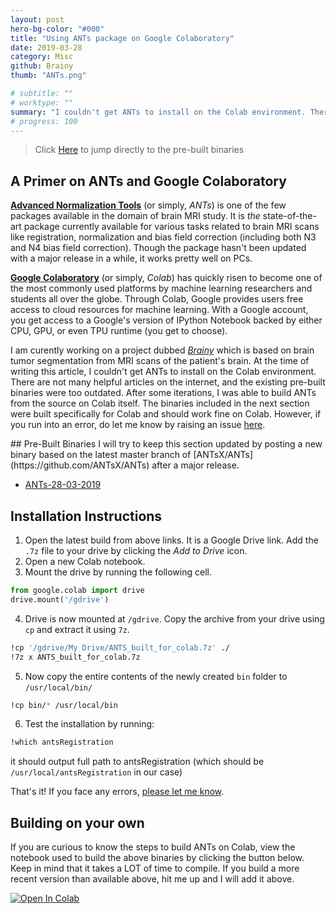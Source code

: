 ```yaml
---
layout: post
hero-bg-color: "#000"
title: "Using ANTs package on Google Colaboratory"
date: 2019-03-28
category: Misc
github: Brainy
thumb: "ANTs.png"

# subtitle: ""
# worktype: ""
summary: "I couldn't get ANTs to install on the Colab environment. There are not many helpful articles on the internet, and the existing pre-built binaries were too outdated. After some iterations, I was able to build ANTs from the source on Colab itself."
# progress: 100
---
```


> Click [Here](#Binaries) to jump directly to the pre-built binaries

## A Primer on ANTs and Google Colaboratory
**[Advanced Normalization Tools](http://stnava.github.io/ANTs/)** (or simply, _ANTs_) is one of the few packages available in the domain of brain MRI study. It is _the_ state-of-the-art package currently available for various tasks related to brain MRI scans like registration, normalization and bias field correction (including both N3 and N4 bias field correction). Though the package hasn't been updated with a major release in a while, it works pretty well on PCs.

**[Google Colaboratory](https://colab.research.google.com)** (or simply, _Colab_) has quickly risen to become one of the most commonly used platforms by machine learning researchers and students all over the globe. Through Colab, Google provides users free access to cloud resources for machine learning. With a Google account, you get access to a Google's version of IPython Notebook backed by either CPU, GPU, or even TPU runtime (you get to choose).

I am curently working on a project dubbed _[Brainy]()_ which is based on brain tumor segmentation from MRI scans of the patient's brain. At the time of writing this article, I couldn't get ANTs to install on the Colab environment. There are not many helpful articles on the internet, and the existing pre-built binaries were too outdated. After some iterations, I was able to build ANTs from the source on Colab itself. The binaries included in the next section were built specifically for Colab and should work fine on Colab. However, if you run into an error, do let me know by raising an issue [here](https://github.com/IAmSuyogJadhav/Brainy/issues/new).

<a name="Binaries">
## Pre-Built Binaries
I will try to keep this section updated by posting a new binary based on the latest master branch of [ANTsX/ANTs](https://github.com/ANTsX/ANTs) after a major release.

- [ANTs-28-03-2019](https://drive.google.com/file/d/1N1Qx-R5tLCX5EhXPoPdyg6YvEkDtf-cD/view?usp=sharing)

## Installation Instructions
1. Open the latest build from above links. It is a Google Drive link. Add the `.7z` file to your drive by clicking the _Add to Drive_ icon.
2. Open a new Colab notebook.
3. Mount the drive by running the following cell.
```python
from google.colab import drive
drive.mount('/gdrive')
```
4. Drive is now mounted at `/gdrive`. Copy the archive from your drive using `cp` and extract it using `7z`.
```bash
!cp '/gdrive/My Drive/ANTS_built_for_colab.7z' ./
!7z x ANTS_built_for_colab.7z
```
5. Now copy the entire contents of the newly created `bin` folder to `/usr/local/bin/`
```bash
!cp bin/* /usr/local/bin
```
6. Test the installation by running:
```bash
!which antsRegistration
```
it should output full path to antsRegistration (which should be `/usr/local/antsRegistration` in our case)

That's it! If you face any errors, [please let me know](https://github.com/IAmSuyogJadhav/Brainy/issues/new).

## Building on your own
If you are curious to know the steps to build ANTs on Colab, view the notebook used to build the above binaries by clicking the button below. Keep in mind that it takes a LOT of time to compile. If you build a more recent version than available above, hit me up and I will add it above.

<a href="https://colab.research.google.com/drive/1mCRy-A4qve8QaYmYRWjKR2MyycrloDEt#scrollTo=kZA_FAp1BOM-" target="_parent"><img src="https://colab.research.google.com/assets/colab-badge.svg" alt="Open In Colab"/></a>
